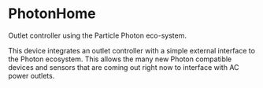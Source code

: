 # PhotonHome
Outlet controller using the Particle Photon eco-system.

This device integrates an outlet controller with a simple external interface to the Photon ecosystem. This allows the many new Photon compatible devices and sensors that are coming out right now to interface with AC power outlets.
